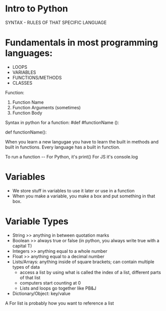 # Intro to Python

SYNTAX - RULES OF THAT SPECIFIC LANGUAGE

# Fundamentals in most programming languages:

- LOOPS
- VARIABLES
- FUNCTIONS/METHODS
- CLASSES

Function:

1. Function Name
2. Function Arguments (sometimes)
3. Function Body

Syntax in python for a function:
#def
#functionName
():

def functionName():

When you learn a new langugae you have to learn the built in methods and built in functions. Every language has a built in function.

To run a function --
For Python, it's print()
For JS it's console.log

# Variables

- We store stuff in variables to use it later or use in a function
- When you make a variable, you make a box and put something in that box.

# Variable Types

- String >> anything in between quotation marks
- Boolean >> always true or false (in python, you always write true with a capital T)
- Integers >> anything equal to a whole number
- Float >> anything equal to a decimal number
- Lists/Arrays: anything inside of square brackets; can contain multiple types of data
  - access a list by using what is called the index of a list, different parts of that list
  - computers start counting at 0
  - Lists and loops go together like PB&J
- Dictionary/Object: key/value

A For list is probably how you want to reference a list
